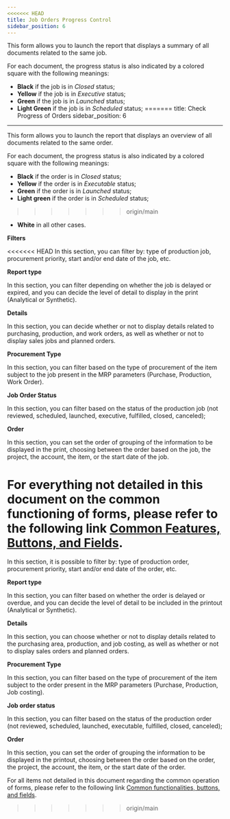```yaml
---
<<<<<<< HEAD
title: Job Orders Progress Control
sidebar_position: 6
---
```


This form allows you to launch the report that displays a summary of all documents related to the same job.

For each document, the progress status is also indicated by a colored square with the following meanings:

- **Black** if the job is in *Closed* status;
- **Yellow** if the job is in *Executive* status;
- **Green** if the job is in *Launched* status;
- **Light Green** if the job is in *Scheduled* status;
=======
title: Check Progress of Orders
sidebar_position: 6
---

This form allows you to launch the report that displays an overview of all documents related to the same order.

For each document, the progress status is also indicated by a colored square with the following meanings:

- **Black** if the order is in *Closed* status;
- **Yellow** if the order is in *Executable* status;
- **Green** if the order is in *Launched* status;
- **Light green** if the order is in *Scheduled* status;
>>>>>>> origin/main
- **White** in all other cases.

**Filters**

<<<<<<< HEAD
In this section, you can filter by: type of production job, procurement priority, start and/or end date of the job, etc.

**Report type**

In this section, you can filter depending on whether the job is delayed or expired, and you can decide the level of detail to display in the print (Analytical or Synthetic).

**Details**

In this section, you can decide whether or not to display details related to purchasing, production, and work orders, as well as whether or not to display sales jobs and planned orders.

**Procurement Type**

In this section, you can filter based on the type of procurement of the item subject to the job present in the MRP parameters (Purchase, Production, Work Order).

**Job Order Status**

In this section, you can filter based on the status of the production job (not reviewed, scheduled, launched, executive, fulfilled, closed, canceled);

**Order**

In this section, you can set the order of grouping of the information to be displayed in the print, choosing between the order based on the job, the project, the account, the item, or the start date of the job.

For everything not detailed in this document on the common functioning of forms, please refer to the following link [Common Features, Buttons, and Fields](/docs/guide/common).
=======
In this section, it is possible to filter by: type of production order, procurement priority, start and/or end date of the order, etc.

**Report type**

In this section, you can filter based on whether the order is delayed or overdue, and you can decide the level of detail to be included in the printout (Analytical or Synthetic).

**Details**

In this section, you can choose whether or not to display details related to the purchasing area, production, and job costing, as well as whether or not to display sales orders and planned orders.

**Procurement Type**

In this section, you can filter based on the type of procurement of the item subject to the order present in the MRP parameters (Purchase, Production, Job costing).

**Job order status**

In this section, you can filter based on the status of the production order (not reviewed, scheduled, launched, executable, fulfilled, closed, canceled);

**Order**

In this section, you can set the order of grouping the information to be displayed in the printout, choosing between the order based on the order, the project, the account, the item, or the start date of the order.

For all items not detailed in this document regarding the common operation of forms, please refer to the following link [Common functionalities, buttons, and fields](/docs/guide/common).
>>>>>>> origin/main
